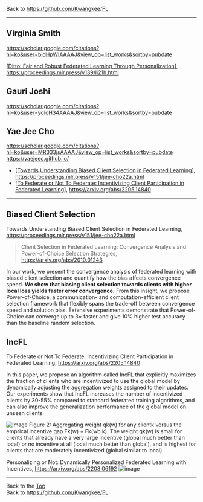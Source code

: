 Back to https://github.com/Kwangkee/FL
***


## Virginia Smith
https://scholar.google.com/citations?hl=ko&user=bldHpWIAAAAJ&view_op=list_works&sortby=pubdate  

[[Ditto: Fair and Robust Federated Learning Through Personalization](https://github.com/Kwangkee/FL/blob/main/FL@Fair.md#ditto)], https://proceedings.mlr.press/v139/li21h.html

## Gauri Joshi
https://scholar.google.com/citations?hl=ko&user=yqIoH34AAAAJ&view_op=list_works&sortby=pubdate

## Yae Jee Cho
https://scholar.google.com/citations?hl=ko&user=MR333jsAAAAJ&view_op=list_works&sortby=pubdate  
https://yaejeec.github.io/   

- [[Towards Understanding Biased Client Selection in Federated Learning](https://github.com/Kwangkee/FL/blob/main/FL@CarnegieMellon.md#biased-client-selection)], https://proceedings.mlr.press/v151/jee-cho22a.html    
- [[To Federate or Not To Federate: Incentivizing Client Participation in Federated Learning](https://github.com/Kwangkee/FL/blob/main/FL@CarnegieMellon.md#incfl)], https://arxiv.org/abs/2205.14840  
***

## Biased Client Selection
Towards Understanding Biased Client Selection in Federated Learning, https://proceedings.mlr.press/v151/jee-cho22a.html    

>Client Selection in Federated Learning: Convergence Analysis and Power-of-Choice Selection Strategies, https://arxiv.org/abs/2010.01243

In our work, we present the convergence analysis of federated learning with biased client selection and quantify how the bias affects convergence speed. **We show that biasing client selection towards clients with higher local loss yields faster error convergence.** From this insight, we propose Power-of-Choice, a communication- and computation-efficient client selection framework that flexibly spans the trade-off between convergence speed and solution bias. Extensive experiments demonstrate that Power-of-Choice can converge up to 3× faster and give 10% higher test accuracy than the baseline random selection.  

## IncFL
To Federate or Not To Federate: Incentivizing Client Participation in Federated Learning, https://arxiv.org/abs/2205.14840  

In this paper, we propose an algorithm called IncFL that explicitly maximizes the fraction of clients who are incentivized to use the global model by dynamically adjusting the aggregation weights assigned to their updates. Our experiments show that IncFL increases the number of incentivized clients by 30-55% compared to standard federated training algorithms, and can also improve the generalization performance of the global model on unseen clients.

![image](https://user-images.githubusercontent.com/109835677/183677084-d0f54ace-f702-48d3-9f5f-0fe099bc1911.png) 
Figure 2: Aggregating weight qk(w) for any clientk versus  the emprical incentive gap Fk(w) − Fk(wb k). The weight qk(w) is small for clients that already have a very large incentive (global much better than local) or no incentive at all (local much better than global), and is highest for clients that are moderately incentivized (global similar to local).


Personalizing or Not: Dynamically Personalized Federated Learning with Incentives, https://arxiv.org/abs/2208.06192
![image](https://user-images.githubusercontent.com/109835677/185824356-d46592a1-fa83-4026-b25d-98cee3ba48d9.png)


***
Back to the [Top](#list)  
Back to https://github.com/Kwangkee/FL
